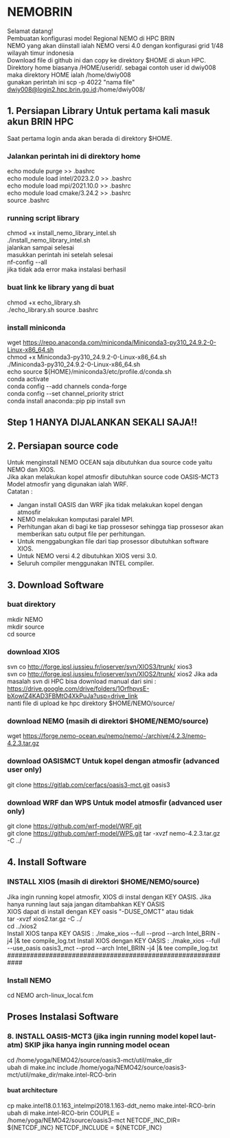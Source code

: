 # NEMOBRIN
Selamat datang!  
Pembuatan konfigurasi model Regional NEMO di HPC BRIN  
NEMO yang akan diinstall ialah NEMO versi 4.0 dengan konfigurasi grid 1/48 wilayah timur indonesia  
Download file di github ini dan copy ke direktory $HOME di akun HPC. 
Direktory home biasanya /HOME/userid/. sebagai contoh user id dwiy008 maka direktory HOME ialah /home/dwiy008  
gunakan perintah ini scp -p 4022 "nama file" dwiy008@login2.hpc.brin.go.id:/home/dwiy008/  

## 1. Persiapan Library Untuk pertama kali masuk akun BRIN HPC
Saat pertama login anda akan berada di direktory $HOME.  
### Jalankan perintah ini di direktory home    
echo module purge >> .bashrc  
echo module load intel/2023.2.0 >> .bashrc  
echo module load mpi/2021.10.0 >> .bashrc  
echo module load cmake/3.24.2 >> .bashrc  
source .bashrc
### running script library  
chmod +x install_nemo_library_intel.sh  
./install_nemo_library_intel.sh  
jalankan sampai selesai  
masukkan perintah ini setelah selesai  
nf-config --all  
jika tidak ada error maka instalasi berhasil  
### buat link ke library yang di buat
chmod +x echo_library.sh  
./echo_library.sh
source .bashrc
### install miniconda
wget https://repo.anaconda.com/miniconda/Miniconda3-py310_24.9.2-0-Linux-x86_64.sh  
chmod +x Miniconda3-py310_24.9.2-0-Linux-x86_64.sh  
./Miniconda3-py310_24.9.2-0-Linux-x86_64.sh  
echo source ${HOME}/miniconda3/etc/profile.d/conda.sh   
conda activate  
conda config --add channels conda-forge  
conda config --set channel_priority strict  
conda install anaconda::pip
pip install svn

## Step 1 HANYA DIJALANKAN SEKALI SAJA!!  
## 2. Persiapan source code
Untuk menginstall NEMO OCEAN saja dibutuhkan dua source code yaitu NEMO dan XIOS.  
Jika akan melakukan kopel atmosfir dibutuhkan source code OASIS-MCT3  
Model atmosfir yang digunakan ialah WRF.  
Catatan :  
- Jangan install OASIS dan WRF jika tidak melakukan kopel dengan atmosfir  
- NEMO melakukan komputasi paralel MPI.
- Perhitungan akan di bagi ke tiap prossesor sehingga tiap prossesor akan memberikan satu output file per perhitungan.    
- Untuk menggabungkan file dari tiap prosessor dibutuhkan software XIOS. 
- Untuk NEMO versi 4.2 dibutuhkan XIOS versi 3.0.
- Seluruh compiler menggunakan INTEL compiler.
## 3. Download Software  
### buat direktory   
mkdir NEMO  
mkdir source    
cd source  
### download XIOS  
svn co http://forge.ipsl.jussieu.fr/ioserver/svn/XIOS3/trunk/ xios3  
svn co http://forge.ipsl.jussieu.fr/ioserver/svn/XIOS2/trunk/ xios2
Jika ada masalah svn di HPC bisa download manual dari sini : https://drive.google.com/drive/folders/1OrfhpvsE-bXowlZ4KAD3FBMtO4XkPuJa?usp=drive_link  
nanti file di upload ke hpc direktory $HOME/NEMO/source/  
### download NEMO (masih di direktori $HOME/NEMO/source)  
wget https://forge.nemo-ocean.eu/nemo/nemo/-/archive/4.2.3/nemo-4.2.3.tar.gz 
### download OASISMCT Untuk kopel dengan atmosfir (advanced user only)    
git clone https://gitlab.com/cerfacs/oasis3-mct.git oasis3  
### download WRF dan WPS Untuk model atmosfir  (advanced user only)   
git clone https://github.com/wrf-model/WRF.git  
git clone https://github.com/wrf-model/WPS.git
tar -xvzf nemo-4.2.3.tar.gz -C ../
## 4. Install Software
### INSTALL XIOS (masih di direktori $HOME/NEMO/source)
Jika ingin running kopel atmosfir, XIOS di instal dengan KEY OASIS. 
Jika hanya running laut saja jangan ditambahkan KEY OASIS  
XIOS dapat di install dengan KEY oasis "-DUSE_OMCT" atau tidak  
tar -xvzf xios2.tar.gz -C ../  
cd ../xios2   
Install XIOS tanpa KEY OASIS : ./make_xios --full --prod --arch Intel_BRIN -j4 |& tee compile_log.txt
Install XIOS dengan KEY OASIS : ./make_xios --full --use_oasis oasis3_mct --prod --arch Intel_BRIN -j4 |& tee compile_log.txt
############################################################
### Install NEMO
 cd NEMO
  arch-linux_local.fcm


## Proses Instalasi Software
### 8. INSTALL OASIS-MCT3 (jika ingin running model kopel laut-atm) SKIP jika hanya ingin running model ocean
cd /home/yoga/NEMO42/source/oasis3-mct/util/make_dir  
ubah di make.inc 
include  /home/yoga/NEMO42/source/oasis3-mct/util/make_dir/make.intel-RCO-brin  
#### buat architecture  
cp make.intel18.0.1.163_intelmpi2018.1.163-ddt_nemo make.intel-RCO-brin
ubah di make.intel-RCO-brin
COUPLE          = /home/yoga/NEMO42/source/oasis3-mct
NETCDF_INC_DIR= ${NETCDF_INC} 
NETCDF_INCLUDE  = ${NETCDF_INC}
